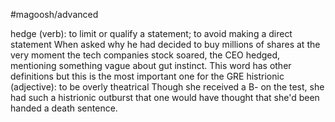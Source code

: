 #magoosh/advanced

hedge (verb): to limit or qualify a statement; to avoid making a direct statement 
When asked why he had decided to buy millions of shares at the very moment the tech companies stock 
soared, the CEO hedged, mentioning something vague about gut instinct. 
This word has other definitions but this is the most important one for the GRE 
histrionic (adjective): to be overly theatrical 
Though she received a B- on the test, she had such a histrionic outburst that one would have thought 
that she'd been handed a death sentence. 
